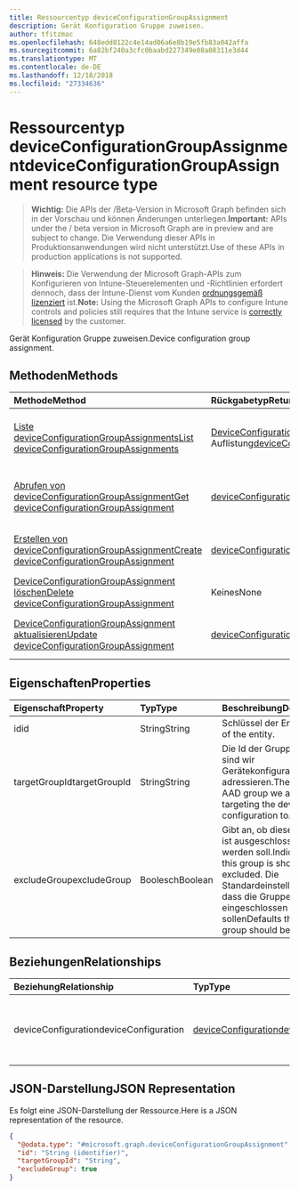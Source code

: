 ```yaml
---
title: Ressourcentyp deviceConfigurationGroupAssignment
description: Gerät Konfiguration Gruppe zuweisen.
author: tfitzmac
ms.openlocfilehash: 648edd8122c4e14ad06a6e8b19e5fb83a042affa
ms.sourcegitcommit: 6a82bf240a3cfc0baabd227349e08a08311e3d44
ms.translationtype: MT
ms.contentlocale: de-DE
ms.lasthandoff: 12/18/2018
ms.locfileid: "27334636"
---
```

# <a name="deviceconfigurationgroupassignment-resource-type"></a><span data-ttu-id="e35bd-103">Ressourcentyp deviceConfigurationGroupAssignment</span><span class="sxs-lookup"><span data-stu-id="e35bd-103">deviceConfigurationGroupAssignment resource type</span></span>

> <span data-ttu-id="e35bd-104">**Wichtig:** Die APIs der /Beta-Version in Microsoft Graph befinden sich in der Vorschau und können Änderungen unterliegen.</span><span class="sxs-lookup"><span data-stu-id="e35bd-104">**Important:** APIs under the / beta version in Microsoft Graph are in preview and are subject to change.</span></span> <span data-ttu-id="e35bd-105">Die Verwendung dieser APIs in Produktionsanwendungen wird nicht unterstützt.</span><span class="sxs-lookup"><span data-stu-id="e35bd-105">Use of these APIs in production applications is not supported.</span></span>

> <span data-ttu-id="e35bd-106">**Hinweis:** Die Verwendung der Microsoft Graph-APIs zum Konfigurieren von Intune-Steuerelementen und -Richtlinien erfordert dennoch, dass der Intune-Dienst vom Kunden [ordnungsgemäß lizenziert](https://go.microsoft.com/fwlink/?linkid=839381) ist.</span><span class="sxs-lookup"><span data-stu-id="e35bd-106">**Note:** Using the Microsoft Graph APIs to configure Intune controls and policies still requires that the Intune service is [correctly licensed](https://go.microsoft.com/fwlink/?linkid=839381) by the customer.</span></span>

<span data-ttu-id="e35bd-107">Gerät Konfiguration Gruppe zuweisen.</span><span class="sxs-lookup"><span data-stu-id="e35bd-107">Device configuration group assignment.</span></span>
## <a name="methods"></a><span data-ttu-id="e35bd-108">Methoden</span><span class="sxs-lookup"><span data-stu-id="e35bd-108">Methods</span></span>
|<span data-ttu-id="e35bd-109">Methode</span><span class="sxs-lookup"><span data-stu-id="e35bd-109">Method</span></span>|<span data-ttu-id="e35bd-110">Rückgabetyp</span><span class="sxs-lookup"><span data-stu-id="e35bd-110">Return Type</span></span>|<span data-ttu-id="e35bd-111">Beschreibung</span><span class="sxs-lookup"><span data-stu-id="e35bd-111">Description</span></span>|
|:---|:---|:---|
|[<span data-ttu-id="e35bd-112">Liste deviceConfigurationGroupAssignments</span><span class="sxs-lookup"><span data-stu-id="e35bd-112">List deviceConfigurationGroupAssignments</span></span>](../api/intune-deviceconfig-deviceconfigurationgroupassignment-list.md)|<span data-ttu-id="e35bd-113">[DeviceConfigurationGroupAssignment](../resources/intune-deviceconfig-deviceconfigurationgroupassignment.md) -Auflistung</span><span class="sxs-lookup"><span data-stu-id="e35bd-113">[deviceConfigurationGroupAssignment](../resources/intune-deviceconfig-deviceconfigurationgroupassignment.md) collection</span></span>|<span data-ttu-id="e35bd-114">Listeneigenschaften und Beziehungen der [DeviceConfigurationGroupAssignment](../resources/intune-deviceconfig-deviceconfigurationgroupassignment.md) -Objekte.</span><span class="sxs-lookup"><span data-stu-id="e35bd-114">List properties and relationships of the [deviceConfigurationGroupAssignment](../resources/intune-deviceconfig-deviceconfigurationgroupassignment.md) objects.</span></span>|
|[<span data-ttu-id="e35bd-115">Abrufen von deviceConfigurationGroupAssignment</span><span class="sxs-lookup"><span data-stu-id="e35bd-115">Get deviceConfigurationGroupAssignment</span></span>](../api/intune-deviceconfig-deviceconfigurationgroupassignment-get.md)|[<span data-ttu-id="e35bd-116">deviceConfigurationGroupAssignment</span><span class="sxs-lookup"><span data-stu-id="e35bd-116">deviceConfigurationGroupAssignment</span></span>](../resources/intune-deviceconfig-deviceconfigurationgroupassignment.md)|<span data-ttu-id="e35bd-117">Lesen Sie Eigenschaften und Beziehungen des [DeviceConfigurationGroupAssignment](../resources/intune-deviceconfig-deviceconfigurationgroupassignment.md) -Objekts.</span><span class="sxs-lookup"><span data-stu-id="e35bd-117">Read properties and relationships of the [deviceConfigurationGroupAssignment](../resources/intune-deviceconfig-deviceconfigurationgroupassignment.md) object.</span></span>|
|[<span data-ttu-id="e35bd-118">Erstellen von deviceConfigurationGroupAssignment</span><span class="sxs-lookup"><span data-stu-id="e35bd-118">Create deviceConfigurationGroupAssignment</span></span>](../api/intune-deviceconfig-deviceconfigurationgroupassignment-create.md)|[<span data-ttu-id="e35bd-119">deviceConfigurationGroupAssignment</span><span class="sxs-lookup"><span data-stu-id="e35bd-119">deviceConfigurationGroupAssignment</span></span>](../resources/intune-deviceconfig-deviceconfigurationgroupassignment.md)|<span data-ttu-id="e35bd-120">Erstellen eines neuen [DeviceConfigurationGroupAssignment](../resources/intune-deviceconfig-deviceconfigurationgroupassignment.md) -Objekts.</span><span class="sxs-lookup"><span data-stu-id="e35bd-120">Create a new [deviceConfigurationGroupAssignment](../resources/intune-deviceconfig-deviceconfigurationgroupassignment.md) object.</span></span>|
|[<span data-ttu-id="e35bd-121">DeviceConfigurationGroupAssignment löschen</span><span class="sxs-lookup"><span data-stu-id="e35bd-121">Delete deviceConfigurationGroupAssignment</span></span>](../api/intune-deviceconfig-deviceconfigurationgroupassignment-delete.md)|<span data-ttu-id="e35bd-122">Keines</span><span class="sxs-lookup"><span data-stu-id="e35bd-122">None</span></span>|<span data-ttu-id="e35bd-123">Löscht eine [DeviceConfigurationGroupAssignment](../resources/intune-deviceconfig-deviceconfigurationgroupassignment.md).</span><span class="sxs-lookup"><span data-stu-id="e35bd-123">Deletes a [deviceConfigurationGroupAssignment](../resources/intune-deviceconfig-deviceconfigurationgroupassignment.md).</span></span>|
|[<span data-ttu-id="e35bd-124">DeviceConfigurationGroupAssignment aktualisieren</span><span class="sxs-lookup"><span data-stu-id="e35bd-124">Update deviceConfigurationGroupAssignment</span></span>](../api/intune-deviceconfig-deviceconfigurationgroupassignment-update.md)|[<span data-ttu-id="e35bd-125">deviceConfigurationGroupAssignment</span><span class="sxs-lookup"><span data-stu-id="e35bd-125">deviceConfigurationGroupAssignment</span></span>](../resources/intune-deviceconfig-deviceconfigurationgroupassignment.md)|<span data-ttu-id="e35bd-126">Aktualisieren Sie die Eigenschaften eines [DeviceConfigurationGroupAssignment](../resources/intune-deviceconfig-deviceconfigurationgroupassignment.md) -Objekts.</span><span class="sxs-lookup"><span data-stu-id="e35bd-126">Update the properties of a [deviceConfigurationGroupAssignment](../resources/intune-deviceconfig-deviceconfigurationgroupassignment.md) object.</span></span>|

## <a name="properties"></a><span data-ttu-id="e35bd-127">Eigenschaften</span><span class="sxs-lookup"><span data-stu-id="e35bd-127">Properties</span></span>
|<span data-ttu-id="e35bd-128">Eigenschaft</span><span class="sxs-lookup"><span data-stu-id="e35bd-128">Property</span></span>|<span data-ttu-id="e35bd-129">Typ</span><span class="sxs-lookup"><span data-stu-id="e35bd-129">Type</span></span>|<span data-ttu-id="e35bd-130">Beschreibung</span><span class="sxs-lookup"><span data-stu-id="e35bd-130">Description</span></span>|
|:---|:---|:---|
|<span data-ttu-id="e35bd-131">id</span><span class="sxs-lookup"><span data-stu-id="e35bd-131">id</span></span>|<span data-ttu-id="e35bd-132">String</span><span class="sxs-lookup"><span data-stu-id="e35bd-132">String</span></span>|<span data-ttu-id="e35bd-133">Schlüssel der Entität</span><span class="sxs-lookup"><span data-stu-id="e35bd-133">Key of the entity.</span></span>|
|<span data-ttu-id="e35bd-134">targetGroupId</span><span class="sxs-lookup"><span data-stu-id="e35bd-134">targetGroupId</span></span>|<span data-ttu-id="e35bd-135">String</span><span class="sxs-lookup"><span data-stu-id="e35bd-135">String</span></span>|<span data-ttu-id="e35bd-136">Die Id der Gruppe AAD sind wir Gerätekonfiguration zu adressieren.</span><span class="sxs-lookup"><span data-stu-id="e35bd-136">The Id of the AAD group we are targeting the device configuration to.</span></span>|
|<span data-ttu-id="e35bd-137">excludeGroup</span><span class="sxs-lookup"><span data-stu-id="e35bd-137">excludeGroup</span></span>|<span data-ttu-id="e35bd-138">Boolesch</span><span class="sxs-lookup"><span data-stu-id="e35bd-138">Boolean</span></span>|<span data-ttu-id="e35bd-139">Gibt an, ob diese Gruppe ist ausgeschlossen werden soll.</span><span class="sxs-lookup"><span data-stu-id="e35bd-139">Indicates if this group is should be excluded.</span></span> <span data-ttu-id="e35bd-140">Die Standardeinstellungen, dass die Gruppe eingeschlossen werden sollen</span><span class="sxs-lookup"><span data-stu-id="e35bd-140">Defaults that the group should be included</span></span>|

## <a name="relationships"></a><span data-ttu-id="e35bd-141">Beziehungen</span><span class="sxs-lookup"><span data-stu-id="e35bd-141">Relationships</span></span>
|<span data-ttu-id="e35bd-142">Beziehung</span><span class="sxs-lookup"><span data-stu-id="e35bd-142">Relationship</span></span>|<span data-ttu-id="e35bd-143">Typ</span><span class="sxs-lookup"><span data-stu-id="e35bd-143">Type</span></span>|<span data-ttu-id="e35bd-144">Beschreibung</span><span class="sxs-lookup"><span data-stu-id="e35bd-144">Description</span></span>|
|:---|:---|:---|
|<span data-ttu-id="e35bd-145">deviceConfiguration</span><span class="sxs-lookup"><span data-stu-id="e35bd-145">deviceConfiguration</span></span>|[<span data-ttu-id="e35bd-146">deviceConfiguration</span><span class="sxs-lookup"><span data-stu-id="e35bd-146">deviceConfiguration</span></span>](../resources/intune-deviceconfig-deviceconfiguration.md)|<span data-ttu-id="e35bd-147">Der Navigationslink zur Gerätekonfiguration geplant wird.</span><span class="sxs-lookup"><span data-stu-id="e35bd-147">The navigation link to the Device Configuration being targeted.</span></span>|

## <a name="json-representation"></a><span data-ttu-id="e35bd-148">JSON-Darstellung</span><span class="sxs-lookup"><span data-stu-id="e35bd-148">JSON Representation</span></span>
<span data-ttu-id="e35bd-149">Es folgt eine JSON-Darstellung der Ressource.</span><span class="sxs-lookup"><span data-stu-id="e35bd-149">Here is a JSON representation of the resource.</span></span>
<!-- {
  "blockType": "resource",
  "keyProperty": "id",
  "@odata.type": "microsoft.graph.deviceConfigurationGroupAssignment"
}
-->
``` json
{
  "@odata.type": "#microsoft.graph.deviceConfigurationGroupAssignment",
  "id": "String (identifier)",
  "targetGroupId": "String",
  "excludeGroup": true
}
```





